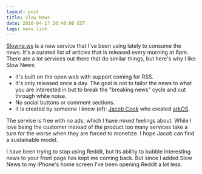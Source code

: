 ```yaml
---
layout: post
title: Slow News
date: 2018-04-17 20:48:00 EST
tags: news link
---
```

[Slowne.ws](https://slowne.ws) is a new service that I've been using lately to consume the news. It's a curated list of articles that is released every morning at 6pm. There are a lot services out there that do similar things, but here's why I like Slow News:
- It's built on the open web with support coming for RSS.
- It's only released once a day. The goal is not to tailor the news to what you are interested in but to break the "breaking news" cycle and cut through white noise.
- No social buttons or comment sections. 
- It is created by someone I know (of): [Jacob Cook](https://peakwinter.net) who created [arkOS](https://github.com/arkOScloud).

The service is free with no ads, which I have mixed feelings about. While I love being the customer instead of the product too many services take a turn for the worse when they are forced to monetize. I hope Jacob can find a sustainable model.

I have been trying to stop using Reddit, but its ability to bubble interesting news to your front page has kept me coming back. But since I added Slow News to my iPhone's home screen I've been opening Reddit a lot less. 
